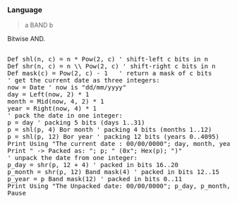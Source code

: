 ### Language

> a BAND b

Bitwise AND.

<pre>

Def shl(n, c) = n * Pow(2, c) ' shift-left c bits in n
Def shr(n, c) = n \\ Pow(2, c) ' shift-right c bits in n
Def mask(c) = Pow(2, c) - 1   ' return a mask of c bits
' get the current date as three integers:
now = Date ' now is "dd/mm/yyyy"
day = Left(now, 2) * 1
month = Mid(now, 4, 2) * 1
year = Right(now, 4) * 1
' pack the date in one integer:
p = day ' packing 5 bits (days 1..31)
p = shl(p, 4) Bor month ' packing 4 bits (months 1..12)
p = shl(p, 12) Bor year ' packing 12 bits (years 0..4095)
Print Using "The current date : 00/00/0000"; day, month, year;
Print " -> Packed as: "; p; " (0x"; Hex(p); ")"
' unpack the date from one integer:
p_day = shr(p, 12 + 4) ' packed in bits 16..20
p_month = shr(p, 12) Band mask(4) ' packed in bits 12..15
p_year = p Band mask(12) ' packed in bits 0..11
Print Using "The Unpacked date: 00/00/0000"; p_day, p_month, p_year;
Pause

</pre>

